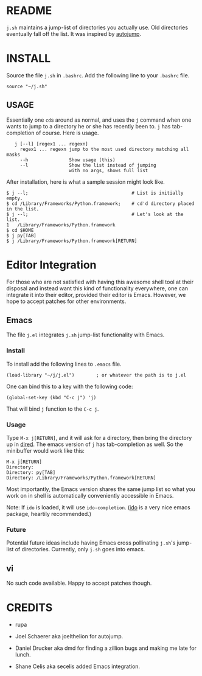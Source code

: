 README
======

`j.sh` maintains a jump-list of directories you actually use.  Old
directories eventually fall off the list.  It was inspired by
[autojump](http://wiki.github.com/joelthelion/autojump).

INSTALL
=======

Source the file `j.sh` in `.bashrc`.  Add the following line to your
`.bashrc` file.

    source "~/j.sh"

USAGE
-----

Essentially one `cd`s around as normal, and uses the `j` command when
one wants to jump to a directory he or she has recently been to.  `j`
has tab-completion of course.  Here is usage.

       j [--l] [regex1 ... regexn]
         regex1 ... regexn jump to the most used directory matching all masks
         --h               Show usage (this)
         --l               Show the list instead of jumping
                           with no args, shows full list

After installation, here is what a sample session might look like.

    $ j --l;                                      # List is initially empty.
    $ cd /Library/Frameworks/Python.framework;    # cd'd directory placed in the list. 
    $ j --l;                                      # Let's look at the list.
    1	/Library/Frameworks/Python.framework
    $ cd $HOME
    $ j py[TAB]
    $ j /Library/Frameworks/Python.framework[RETURN]


Editor Integration
==================

For those who are not satisfied with having this awesome shell tool at
their disposal and instead want this kind of functionality everywhere,
one can integrate it into their editor, provided their editor is
Emacs.  However, we hope to accept patches for other environments.

Emacs
-----

The file `j.el` integrates `j.sh` jump-list functionality with Emacs.

### Install

To install add the following lines to `.emacs` file.
 
    (load-library "~/j/j.el")        ; or whatever the path is to j.el

One can bind this to a key with the following code:

    (global-set-key (kbd "C-c j") 'j)

That will bind `j` function to the `C-c j`.

### Usage

Type `M-x j[RETURN]`, and it will ask for a directory, then bring the
directory up in
[dired](http://www.gnu.org/software/emacs/manual/html_node/emacs/Dired.html#Dired).
The emacs version of `j` has tab-completion as well.  So the
minibuffer would work like this:

    M-x j[RETURN]
    Directory: 
    Directory: py[TAB]
    Directory: /Library/Frameworks/Python.framework[RETURN]

Most importantly, the Emacs version shares the same jump list so what
you work on in shell is automatically conveniently accessible in
Emacs.

Note: If `ido` is loaded, it will use `ido-completion`.
([ido](http://www.emacswiki.org/emacs/InteractivelyDoThings) is a very
nice emacs package, heartily recommended.)

### Future

Potential future ideas include having Emacs cross pollinating `j.sh`'s
jump-list of directories.  Currently, only `j.sh` goes into emacs.

vi
--

No such code available.  Happy to accept patches though.

CREDITS
=======

* rupa

* Joel Schaerer aka joelthelion for autojump.

* Daniel Drucker aka dmd for finding a zillion bugs and making me late
  for lunch.

* Shane Celis aka secelis added Emacs integration.
